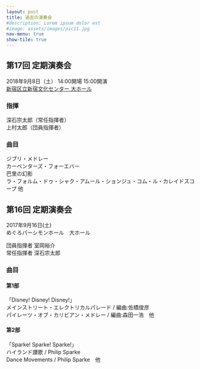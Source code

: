 ```yaml
---
layout: post
title: 過去の演奏会
#description: Lorem ipsum dolor est
#image: assets/images/pic11.jpg
nav-menu: true
show-tile: true
---
```


## 第17回 定期演奏会

2018年9月8日（土） 14:00開場 15:00開演  
[新宿区立新宿文化センター 大ホール](https://www.regasu-shinjuku.or.jp/bunka-center/)

### 指揮

深石宗太郎（常任指揮者）  
上村太郎（団員指揮者）

### 曲目
ジブリ・メドレー<br>
カーペンターズ・フォーエバー<br>
巴里の幻影<br>
ラ・フォルム・ドゥ・シャク・アムール・ションジュ・コム・ル・カレイドスコープ 他


## 第16回 定期演奏会

2017年9月16日(土)  
めぐろパーシモンホール　大ホール

団員指揮者 室岡裕介  
常任指揮者 深石宗太郎

### 曲目

#### 第1部

「Disney! Disney! Disney!」  
メインストリート・エレクトリカルパレード / 編曲:佐橋俊彦  
パイレーツ・オブ・カリビアン・メドレー / 編曲:森田一浩　他

#### 第2部

「Sparke! Sparke! Sparke!」  
ハイランド讃歌 / Philip Sparke  
Dance Movements / Philip Sparke　他
